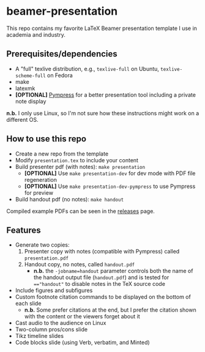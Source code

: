 # beamer-presentation

This repo contains my favorite LaTeX Beamer presentation template I use in academia and industry.

## Prerequisites/dependencies

* A "full" texlive distribution, e.g., `texlive-full` on Ubuntu, `texlive-scheme-full` on Fedora
* make
* latexmk
* **[OPTIONAL]** [Pympress](https://github.com/Cimbali/pympress) for a better presentation tool including a private note display

**n.b.** I only use Linux, so I'm not sure how these instructions might work on a different OS.

## How to use this repo

* Create a new repo from the template
* Modify `presentation.tex` to include your content
* Build presenter pdf (with notes): `make presentation`
    * **[OPTIONAL]** Use `make presentation-dev` for dev mode with PDF file regeneration
    * **[OPTIONAL]** Use `make presentation-dev-pympress` to use Pympress for preview
* Build handout pdf (no notes): `make handout`

Compiled example PDFs can be seen in the [releases](https://github.com/sevagh/beamer-presentation/releases) page.

## Features

* Generate two copies:
    1. Presenter copy with notes (compatible with Pympress) called `presentation.pdf`
    2. Handout copy, no notes, called `handout.pdf`
        * **n.b.** the `-jobname=handout` parameter controls both the name of the handout output file (`handout.pdf`) and is tested for `=="handout"` to disable notes in the TeX source code
* Include figures and subfigures
* Custom footnote citation commands to be displayed on the bottom of each slide
    * **n.b.** Some prefer citations at the end, but I prefer the citation shown with the content or the viewers forget about it
* Cast audio to the audience on Linux
* Two-column pros/cons slide
* Tikz timeline slides
* Code blocks slide (using Verb, verbatim, and Minted)

